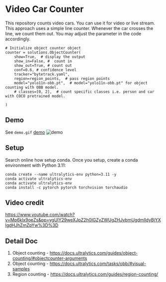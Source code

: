 
 
# Video Car Counter  
This repository counts video cars. You can use it for video or live stream.
This approach uses a simple line counter. Whenever the car crosses the line, we count them out. You may adjust the parameter in the code accordingly.

```
# Initialize object counter object
counter = solutions.ObjectCounter(
    show=True,  # display the output
    show_in=False, #  count in
    show_out=True, # count out
    conf=0.6, # confidence level
    tracker="bytetrack.yaml",
    region=region_points,  # pass region points
    model="yolo11n-obb.pt",  # model="yolo11n-obb.pt" for object counting with OBB model.
    # classes=[0, 2],  # count specific classes i.e. person and car with COCO pretrained model.
 
)
```

## Demo  
See `demo.gif`
[demo](demo.gif)
![demo](demo.gif)

## Setup 
Search online how setup conda. 
Once you setup, create a conda environment with Python 3.11:
```
conda create --name ultralytics-env python=3.11 -y
conda activate ultralytics-env
conda activate ultralytics-env
conda install -c pytorch pytorch torchvision torchaudio

```

## Video credit 
https://www.youtube.com/watch?v=Mp6klx9oeZs&pp=ygUlY29weXJpZ2h0IGZyZWUgZHJvbmUgdmlldyBjYXIgdHJhZmZpYw%3D%3D 


## Detail Doc   
1. Object counting - https://docs.ultralytics.com/guides/object-counting/#objectcounter-arguments
2. Object counting - https://docs.ultralytics.com/tasks/obb/#visual-samples
3. Region counting - https://docs.ultralytics.com/guides/region-counting/